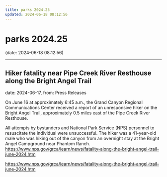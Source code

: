 ```yaml
---
title: parks 2024.25
updated: 2024-06-18 08:12:56
---
```


# parks 2024.25

(date: 2024-06-18 08:12:56)

---

## Hiker fatality near Pipe Creek River Resthouse along the Bright Angel Trail

date: 2024-06-17, from: Press Releases

On June 16 at approximately 6:45 a.m., the Grand Canyon Regional Communications Center received a report of an unresponsive hiker on the Bright Angel Trail, approximately 0.5 miles east of the Pipe Creek River Resthouse.

 All attempts by bystanders and National Park Service (NPS) personnel to resuscitate the individual were unsuccessful. The hiker was a 41-year-old male who was hiking out of the canyon from an overnight stay at the Bright Angel Campground near Phantom Ranch. https://www.nps.gov/grca/learn/news/fatality-along-the-bright-angel-trail-june-2024.htm 

<https://www.nps.gov/grca/learn/news/fatality-along-the-bright-angel-trail-june-2024.htm>

